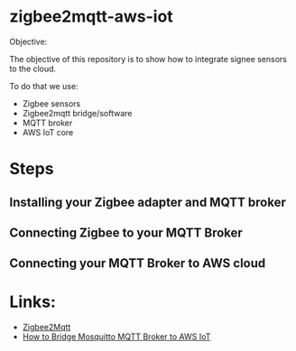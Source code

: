 # zigbee2mqtt-aws-iot

Objective:

The objective of this repository is to show how to integrate signee sensors to the cloud.

To do that we use:

- Zigbee sensors
- Zigbee2mqtt bridge/software
- MQTT broker
- AWS IoT core



# Steps

## Installing your Zigbee adapter and MQTT broker



## Connecting Zigbee to your MQTT Broker



## Connecting your MQTT Broker to AWS cloud



# Links:

- [Zigbee2Mqtt](https://www.zigbee2mqtt.io/)
- [How to Bridge Mosquitto MQTT Broker to AWS IoT](https://aws.amazon.com/blogs/iot/how-to-bridge-mosquitto-mqtt-broker-to-aws-iot/)

